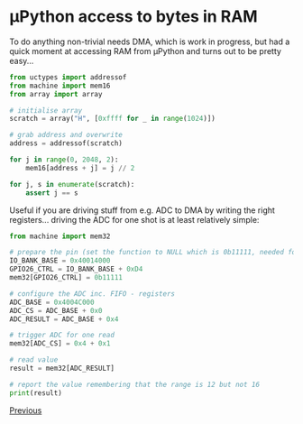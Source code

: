 # µPython access to bytes in RAM

To do anything non-trivial needs DMA, which is work in progress, but had a quick moment at accessing RAM from µPython and turns out to be pretty easy...

```python
from uctypes import addressof
from machine import mem16
from array import array

# initialise array
scratch = array("H", [0xffff for _ in range(1024)])

# grab address and overwrite
address = addressof(scratch)

for j in range(0, 2048, 2):
    mem16[address + j] = j // 2

for j, s in enumerate(scratch):
    assert j == s
```

Useful if you are driving stuff from e.g. ADC to DMA by writing the right registers... driving the ADC for one shot is at least relatively simple:

```python
from machine import mem32

# prepare the pin (set the function to NULL which is 0b11111, needed for ADC)
IO_BANK_BASE = 0x40014000
GPIO26_CTRL = IO_BANK_BASE + 0xD4
mem32[GPIO26_CTRL] = 0b11111

# configure the ADC inc. FIFO - registers
ADC_BASE = 0x4004C000
ADC_CS = ADC_BASE + 0x0
ADC_RESULT = ADC_BASE + 0x4

# trigger ADC for one read
mem32[ADC_CS] = 0x4 + 0x1

# read value
result = mem32[ADC_RESULT]

# report the value remembering that the range is 12 but not 16
print(result)
```

[Previous](./2023-01-06.md)
